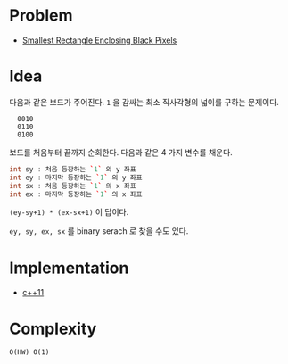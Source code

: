 # Problem

* [Smallest Rectangle Enclosing Black Pixels](https://leetcode.com/problems/smallest-rectangle-enclosing-black-pixels/)

# Idea

다음과 같은 보드가 주어진다. `1` 을 감싸는 최소 직사각형의
넓이를 구하는 문제이다.

```
  0010
  0110
  0100
```

보드를 처음부터 끝까지 순회한다. 다음과 같은 4 가지
변수를 채운다.

```cpp
int sy : 처음 등장하는 `1` 의 y 좌표
int ey : 마지막 등장하는 `1` 의 y 좌표
int sx : 처음 등장하는 `1` 의 x 좌표
int ex : 마지막 등장하는 `1` 의 x 좌표
```

`(ey-sy+1) * (ex-sx+1)` 이 답이다.

`ey, sy, ex, sx` 를 binary serach 로 찾을 수도 있다.

# Implementation

* [c++11](a.cpp)

# Complexity

```
O(HW) O(1)
```